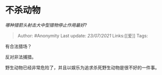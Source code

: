 # 不杀动物
*哪种猎箭头射击大中型猎物停止作用最好?*

> Author: #Anonymity
> Last update: *23/07/2021*
> Links:[[爱]]
> Tags:

有合法猎场？

反对非法捕猎。

野生动物已经非常危险了，并且以娱乐为追求杀死野生动物是很不好的一件事。
